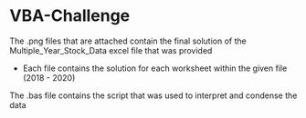 # VBA-Challenge

The .png files that are attached contain the final solution of the Multiple_Year_Stock_Data excel file that was provided 
  - Each file contains the solution for each worksheet within the given file (2018 - 2020)

The .bas file contains the script that was used to interpret and condense the data
